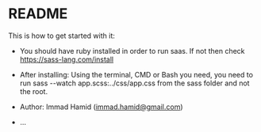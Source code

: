 # README

This is how to get started with it:

* You should have ruby installed in order to run saas. If not then check https://sass-lang.com/install

* After installing: Using the terminal, CMD or Bash you need, you need to run sass --watch app.scss:../css/app.css from the sass folder and not the root.

* Author: Immad Hamid (immad.hamid@gmail.com)

* ...